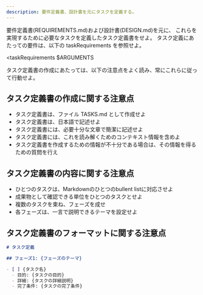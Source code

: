 ```yaml
---
description: 要件定義書、設計書を元にタスクを定義する。
---
```


要件定義書(REQUIREMENTS.md)および設計書(DESIGN.md)を元に、
これらを実現するために必要なタスクを定義したタスク定義書をせよ。
タスク定義にあたっての要件は、以下の taskRequirements を参照せよ。

<taskRequirements
$ARGUMENTS
</taskRequirements>

タスク定義書の作成にあたっては、以下の注意点をよく読み、常にこれらに従って行動せよ。

## タスク定義書の作成に関する注意点

- タスク定義書は、ファイル TASKS.md として作成せよ
- タスク定義書は、日本語で記述せよ
- タスク定義書には、必要十分な文章で簡潔に記述せよ
- タスク定義書には、これを読み解くためのコンテキスト情報を含めよ
- タスク定義書を作成するための情報が不十分である場合は、その情報を得るための質問を行え

## タスク定義書の内容に関する注意点

- ひとつのタスクは、Markdownのひとつのbullent listに対応させよ
- 成果物として確認できる単位をひとつのタスクとせよ
- 複数のタスクを束ね、フェーズを成せ
- 各フェーズは、一言で説明できるテーマを設定せよ

## タスク定義書のフォーマットに関する注意点

```markdown
# タスク定義

## フェーズ1: {フェーズのテーマ}

- [ ] {タスク名}
  - 目的: {タスクの目的}
  - 詳細: {タスクの詳細説明}
  - 完了条件: {タスクの完了条件}
```
